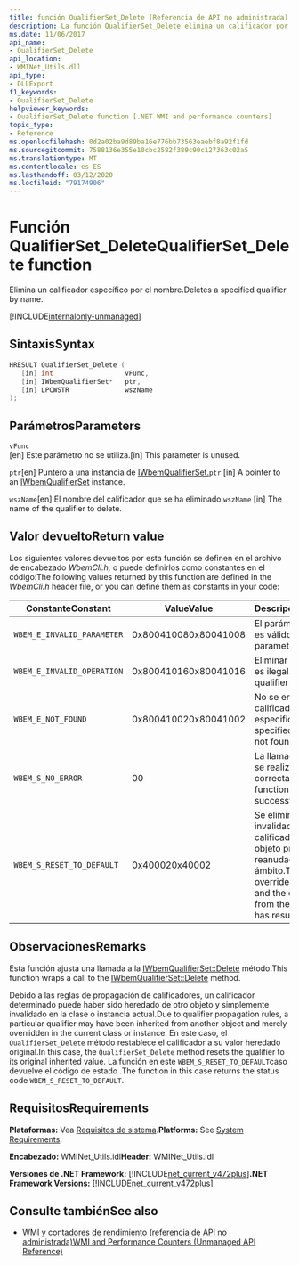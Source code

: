 ```yaml
---
title: función QualifierSet_Delete (Referencia de API no administrada)
description: La función QualifierSet_Delete elimina un calificador por nombre.
ms.date: 11/06/2017
api_name:
- QualifierSet_Delete
api_location:
- WMINet_Utils.dll
api_type:
- DLLExport
f1_keywords:
- QualifierSet_Delete
helpviewer_keywords:
- QualifierSet_Delete function [.NET WMI and performance counters]
topic_type:
- Reference
ms.openlocfilehash: 0d2a02ba9d89ba16e776bb73563eaebf8a92f1fd
ms.sourcegitcommit: 7588136e355e10cbc2582f389c90c127363c02a5
ms.translationtype: MT
ms.contentlocale: es-ES
ms.lasthandoff: 03/12/2020
ms.locfileid: "79174906"
---
```

# <a name="qualifierset_delete-function"></a><span data-ttu-id="755bb-103">Función QualifierSet_Delete</span><span class="sxs-lookup"><span data-stu-id="755bb-103">QualifierSet_Delete function</span></span>
<span data-ttu-id="755bb-104">Elimina un calificador específico por el nombre.</span><span class="sxs-lookup"><span data-stu-id="755bb-104">Deletes a specified qualifier by name.</span></span>  

[!INCLUDE[internalonly-unmanaged](../../../../includes/internalonly-unmanaged.md)]
  
## <a name="syntax"></a><span data-ttu-id="755bb-105">Sintaxis</span><span class="sxs-lookup"><span data-stu-id="755bb-105">Syntax</span></span>  
  
```cpp  
HRESULT QualifierSet_Delete (
   [in] int                  vFunc,
   [in] IWbemQualifierSet*   ptr,
   [in] LPCWSTR              wszName
);
```  

## <a name="parameters"></a><span data-ttu-id="755bb-106">Parámetros</span><span class="sxs-lookup"><span data-stu-id="755bb-106">Parameters</span></span>

`vFunc`  
<span data-ttu-id="755bb-107">[en] Este parámetro no se utiliza.</span><span class="sxs-lookup"><span data-stu-id="755bb-107">[in] This parameter is unused.</span></span>

<span data-ttu-id="755bb-108">`ptr`[en] Puntero a una instancia de [IWbemQualifierSet.](/windows/desktop/api/wbemcli/nn-wbemcli-iwbemqualifierset)</span><span class="sxs-lookup"><span data-stu-id="755bb-108">`ptr` [in] A pointer to an [IWbemQualifierSet](/windows/desktop/api/wbemcli/nn-wbemcli-iwbemqualifierset) instance.</span></span>

<span data-ttu-id="755bb-109">`wszName`[en] El nombre del calificador que se ha eliminado.</span><span class="sxs-lookup"><span data-stu-id="755bb-109">`wszName` [in] The name of the qualifier to delete.</span></span>

## <a name="return-value"></a><span data-ttu-id="755bb-110">Valor devuelto</span><span class="sxs-lookup"><span data-stu-id="755bb-110">Return value</span></span>

<span data-ttu-id="755bb-111">Los siguientes valores devueltos por esta función se definen en el archivo de encabezado *WbemCli.h,* o puede definirlos como constantes en el código:</span><span class="sxs-lookup"><span data-stu-id="755bb-111">The following values returned by this function are defined in the *WbemCli.h* header file, or you can define them as constants in your code:</span></span>

|<span data-ttu-id="755bb-112">Constante</span><span class="sxs-lookup"><span data-stu-id="755bb-112">Constant</span></span>  |<span data-ttu-id="755bb-113">Value</span><span class="sxs-lookup"><span data-stu-id="755bb-113">Value</span></span>  |<span data-ttu-id="755bb-114">Descripción</span><span class="sxs-lookup"><span data-stu-id="755bb-114">Description</span></span>  |
|---------|---------|---------|
|`WBEM_E_INVALID_PARAMETER` | <span data-ttu-id="755bb-115">0x80041008</span><span class="sxs-lookup"><span data-stu-id="755bb-115">0x80041008</span></span> | <span data-ttu-id="755bb-116">El parámetro `wszName` no es válido.</span><span class="sxs-lookup"><span data-stu-id="755bb-116">The `wszName` parameter is not valid.</span></span> |
|`WBEM_E_INVALID_OPERATION` | <span data-ttu-id="755bb-117">0x80041016</span><span class="sxs-lookup"><span data-stu-id="755bb-117">0x80041016</span></span> | <span data-ttu-id="755bb-118">Eliminar este calificador es ilegal.</span><span class="sxs-lookup"><span data-stu-id="755bb-118">Deleting this qualifier is illegal.</span></span> |
|`WBEM_E_NOT_FOUND` | <span data-ttu-id="755bb-119">0x80041002</span><span class="sxs-lookup"><span data-stu-id="755bb-119">0x80041002</span></span> | <span data-ttu-id="755bb-120">No se encontró el calificador especificado.</span><span class="sxs-lookup"><span data-stu-id="755bb-120">The specified qualifier was not found.</span></span> |
|`WBEM_S_NO_ERROR` | <span data-ttu-id="755bb-121">0</span><span class="sxs-lookup"><span data-stu-id="755bb-121">0</span></span> | <span data-ttu-id="755bb-122">La llamada de función se realizó correctamente.</span><span class="sxs-lookup"><span data-stu-id="755bb-122">The function call was successful.</span></span>  |
| `WBEM_S_RESET_TO_DEFAULT` | <span data-ttu-id="755bb-123">0x40002</span><span class="sxs-lookup"><span data-stu-id="755bb-123">0x40002</span></span> | <span data-ttu-id="755bb-124">Se eliminó la invalidación local y el calificador original del objeto primario ha reanudado el ámbito.</span><span class="sxs-lookup"><span data-stu-id="755bb-124">The local override was deleted and the original qualifier from the parent object has resumed scope.</span></span> |

## <a name="remarks"></a><span data-ttu-id="755bb-125">Observaciones</span><span class="sxs-lookup"><span data-stu-id="755bb-125">Remarks</span></span>

<span data-ttu-id="755bb-126">Esta función ajusta una llamada a la [IWbemQualifierSet::Delete](/windows/desktop/api/wbemcli/nf-wbemcli-iwbemqualifierset-delete) método.</span><span class="sxs-lookup"><span data-stu-id="755bb-126">This function wraps a call to the [IWbemQualifierSet::Delete](/windows/desktop/api/wbemcli/nf-wbemcli-iwbemqualifierset-delete) method.</span></span>

<span data-ttu-id="755bb-127">Debido a las reglas de propagación de calificadores, un calificador determinado puede haber sido heredado de otro objeto y simplemente invalidado en la clase o instancia actual.</span><span class="sxs-lookup"><span data-stu-id="755bb-127">Due to qualifier propagation rules, a particular qualifier may have been inherited from another object and merely overridden in the current class or instance.</span></span> <span data-ttu-id="755bb-128">En este caso, el `QualifierSet_Delete` método restablece el calificador a su valor heredado original.</span><span class="sxs-lookup"><span data-stu-id="755bb-128">In this case, the `QualifierSet_Delete` method resets the qualifier to its original inherited value.</span></span> <span data-ttu-id="755bb-129">La función en este `WBEM_S_RESET_TO_DEFAULT`caso devuelve el código de estado .</span><span class="sxs-lookup"><span data-stu-id="755bb-129">The function in this case returns the status code `WBEM_S_RESET_TO_DEFAULT`.</span></span>

## <a name="requirements"></a><span data-ttu-id="755bb-130">Requisitos</span><span class="sxs-lookup"><span data-stu-id="755bb-130">Requirements</span></span>  
 <span data-ttu-id="755bb-131">**Plataformas:** Vea [Requisitos de sistema](../../get-started/system-requirements.md).</span><span class="sxs-lookup"><span data-stu-id="755bb-131">**Platforms:** See [System Requirements](../../get-started/system-requirements.md).</span></span>  
  
 <span data-ttu-id="755bb-132">**Encabezado:** WMINet_Utils.idl</span><span class="sxs-lookup"><span data-stu-id="755bb-132">**Header:** WMINet_Utils.idl</span></span>  
  
 <span data-ttu-id="755bb-133">**Versiones de .NET Framework:** [!INCLUDE[net_current_v472plus](../../../../includes/net-current-v472plus.md)]</span><span class="sxs-lookup"><span data-stu-id="755bb-133">**.NET Framework Versions:** [!INCLUDE[net_current_v472plus](../../../../includes/net-current-v472plus.md)]</span></span>  
  
## <a name="see-also"></a><span data-ttu-id="755bb-134">Consulte también</span><span class="sxs-lookup"><span data-stu-id="755bb-134">See also</span></span>

- [<span data-ttu-id="755bb-135">WMI y contadores de rendimiento (referencia de API no administrada)</span><span class="sxs-lookup"><span data-stu-id="755bb-135">WMI and Performance Counters (Unmanaged API Reference)</span></span>](index.md)
